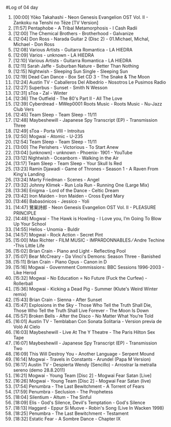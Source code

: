 #Log of 04 day

1. [00:00] Yōko Takahashi - Neon Genesis Evangelion OST Vol. II - Zankoku na Tenshi no Tēze [TV Version]
1. [11:57] Pentaphobe - A Tribal Metamorphosis - I Cash Radii
1. [12:00] The Chemical Brothers - Brotherhood - Galvanize
1. [12:04] Don Ross - Narada Guitar 2 (Disc 2) - 01.Michael, Michal, Michael - Don Ross
1. [12:08] Various Artists - Guitarra Romantica - LA HIEDRA
1. [12:09] Varios - unknown - LA HIEDRA
1. [12:10] Various Artists - Guitarra Romantica - LA HIEDRA
1. [12:11] Sarah Jaffe - Suburban Nature - Better Than Nothing
1. [12:15] Nightwish - Sleeping Sun Single - Sleeping Sun
1. [12:19] Dead Can Dance - Box Set CD 3 - The Snake & The Moon
1. [12:24] Austin TV - Caballeros Del Albedrío - Nosotros Le Pusimos Radio
1. [12:27] Superbus - Sunset - Smith N Wesson
1. [12:31] sToa - Zal - Winter
1. [12:36] The Outfield - The 80's Part II - All The Love
1. [12:39] Cyberdread - MWep0001 Roots Music - Roots Music - Nu-Jazz Club Vers
1. [12:45] Team Sleep - Team Sleep - 11/11
1. [12:48] Maybeshewill - Japanese Spy Transcript (EP) - Transmission Three
1. [12:49] sToa - Porta VIII - Introitus
1. [12:50] Mogwai - Atomic - U-235
1. [12:54] Team Sleep - Team Sleep - 11/11
1. [13:00] The Perishers - Victorious - To Start Anew
1. [13:04] [unknown] - unknown - Phoenix- 1901 - YouTube
1. [13:12] Nightwish - Oceanborn - Walking in the Air
1. [13:17] Team Sleep - Team Sleep - Your Skull Is Red
1. [13:23] Ramin Djawadi - Game of Thrones - Season 1 - A Raven From King's Landing
1. [13:24] Marty Friedman - Scenes - Angel
1. [13:32] Johnny Klimek - Run Lola Run - Running One (Large Mix)
1. [13:36] Enigma - Lord of the Dance - Celtic Dream
1. [13:42] Iron Maiden - Iron Maiden - Cross Eyed Mary
1. [13:46] Babasónicos - Jessico - Yoli
1. [14:47] 鷺巣詩郎 - Neon Genesis Evangelion OST Vol. II - PLEASURE PRINCIPLE
1. [14:48] Mogwai - The Hawk is Howling - I Love you, I’m Going To Blow Up Your School
1. [14:55] Helios - Unomia - Buldir
1. [14:57] Mogwai - Rock Action - Secret Pint
1. [15:00] Max Richter - FILM MUSIC - IMPARDONNABLES ⁄ Andre Techine -This Little Life
1. [15:02] Brian Crain - Piano and Light - Reflecting Pool
1. [15:07] Bear McCreary - Da Vinci's Demons: Season Three - Banished
1. [15:11] Brian Crain - Piano Opus - Canon in D
1. [15:16] Mogwai - Government Commissions: BBC Sessions 1996-2003 - Like Herod
1. [15:32] Mogwai - No Education = No Future (Fuck the Curfew) - Rollerball
1. [15:36] Mogwai - Kicking a Dead Pig - Summer (Klute's Weird Winter remix)
1. [15:43] Brian Crain - Sienna - After Sunset
1. [15:47] Explosions in the Sky - Those Who Tell the Truth Shall Die, Those Who Tell the Truth Shall Live Forever - The Moon Is Down
1. [15:57] Broken Bells - After the Disco - No Matter What You’re Told
1. [16:01] Austin TV - Temblaban Con Sonata Solitaria - Version previa de Voló Al Cielo
1. [16:03] Maybeshewill - Live At The Y Theatre - The Paris Hilton Sex Tape
1. [16:07] Maybeshewill - Japanese Spy Transcript (EP) - Transmission Two
1. [16:09] This Will Destroy You - Another Language - Serpent Mound
1. [16:14] Mogwai - Travels in Constants - Arundel (Papa M Version)
1. [16:17] Austin TV - Despierta Wendy (Sencillo) - Arrostrar la metralla sereno (demo 28.8.2011)
1. [16:21] Mogwai - Young Team [Disc 2] - Mogwai Fear Satan [Live]
1. [16:26] Mogwai - Young Team [Disc 2] - Mogwai Fear Satan (live)
1. [17:54] Penumbra - The Last Bewitchment - A Torrent of Fears
1. [17:59] Penumbra - Seclusion - The Prophetess
1. [18:04] Silentium - Altum - The Sinful
1. [18:09] Elis - God's Silence, Devil's Temptation - God's Silence
1. [18:13] Haggard - Eppur Si Muove - Robin's Song (Live In Wacken 1998)
1. [18:25] Penumbra - The Last Bewitchment - Testament
1. [18:32] Estatic Fear - A Sombre Dance - Chapter IX

